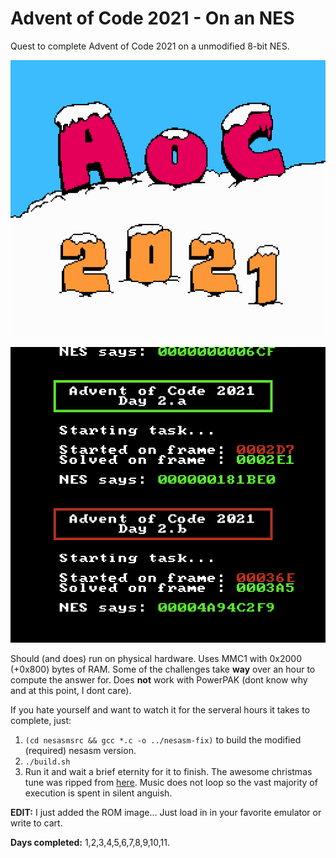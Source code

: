 # Advent of Code 2021 - On an NES

Quest to complete Advent of Code 2021 on a unmodified 8-bit NES.

![AoC 2021](intro.png)

![AoC 2021](running.png)

Should (and does) run on physical hardware. Uses MMC1 with 0x2000 (+0x800) bytes of RAM. Some of the challenges take **way** over an hour to compute the answer for. Does **not** work with PowerPAK (dont know why and at this point, I dont care).

If you hate yourself and want to watch it for the serveral hours it takes to complete, just:

1) `(cd nesasmsrc && gcc *.c -o ../nesasm-fix)` to build the modified (required) nesasm version.
2) `./build.sh`
3) Run it and wait a brief eternity for it to finish. The awesome christmas tune was ripped from [here](https://www.bilibili.com/video/BV1nh411f77p/). Music does not loop so the vast majority of execution is spent in silent anguish.

**EDIT:** I just added the ROM image... Just load in in your favorite emulator or write to cart.

**Days completed:** 1,2,3,4,5,6,7,8,9,10,11.


